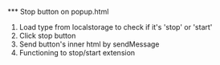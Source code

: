 *** Stop button on popup.html
1. Load type from localstorage to check if it's 'stop' or 'start'
2. Click stop button 
3. Send button's inner html by sendMessage
4. Functioning to stop/start extension 
